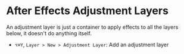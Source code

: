 # After Effects Adjustment Layers

An adjustment layer is just a container to apply effects to all the layers below, it doesn't do anything itself.

- `⌥⌘Y`, `Layer > New > Adjustment Layer`: Add an adjustment layer
